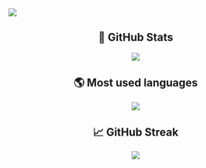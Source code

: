 <img src="https://komarev.com/ghpvc/?username=dawidkotarba&&style=flat-square"/>

<div align="center">
 
  ## 🔔 GitHub Stats
  <img src="https://metrics.lecoq.io/dawidkotarba" />

  ## 🌎 Most used languages
  <img src="https://github-readme-stats.vercel.app/api/top-langs/?username=dawidkotarba&hide=html,css,javascript&theme=dark" />

  ## 📈 GitHub Streak
  <img src="https://github-readme-streak-stats.herokuapp.com/?user=dawidkotarba&theme=dark&hide_border=true&background=00000000" />

<div>
